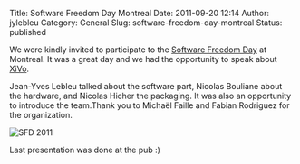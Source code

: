 Title: Software Freedom Day Montreal
Date: 2011-09-20 12:14
Author: jylebleu
Category: General
Slug: software-freedom-day-montreal
Status: published

We were kindly invited to participate to the [Software Freedom
Day](http://wiki.softwarefreedomday.org/2011/Canada/Montreal/SFD-ETS) at
Montreal. It was a great day and we had the opportunity to speak about
[XiVo](http://wiki.xivo.fr/).

Jean-Yves Lebleu talked about the software part, Nicolas Bouliane about
the hardware, and Nicolas Hicher the packaging. It was also an
opportunity to introduce the team.Thank you to Michaël Faille and Fabian
Rodriguez for the organization.

![SFD 2011](/public/.IMG_20110917_142412_m.jpg "SFD 2011, sept. 2011")

Last presentation was done at the pub :)

</p>

